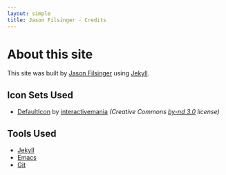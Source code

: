 ```yaml
---
layout: simple
title: Jason Filsinger - Credits
---
```


# About this site

This site was built by [Jason Filsinger](http://filsinger.me) using [Jekyll](https://github.com/mojombo/jekyll).

## Icon Sets Used

* [DefaultIcon](http://www.defaulticon.com/) by [interactivemania](http://www.interactivemania.com/) _(Creative Commons [by-nd 3.0](http://creativecommons.org/licenses/by-nd/3.0/) license)_

## Tools Used

* [Jekyll](https://github.com/mojombo/jekyll)
* [Emacs](http://www.gnu.org/software/emacs/)
* [Git](http://git-scm.com/)

